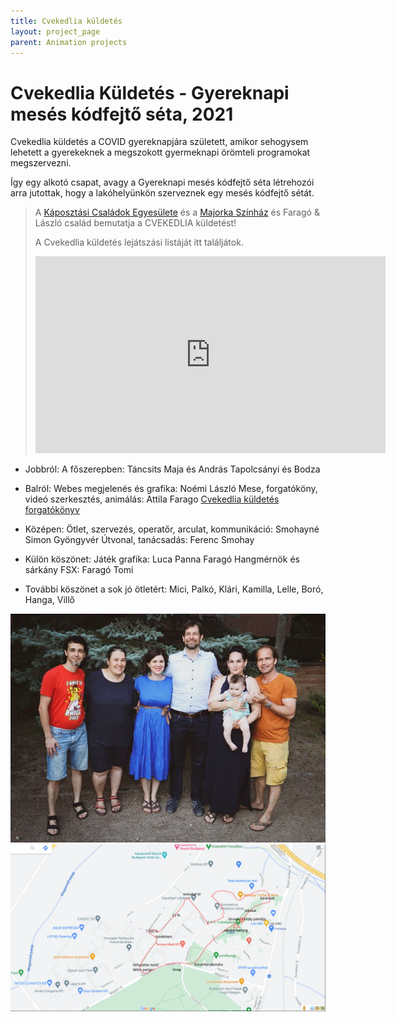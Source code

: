 ```yaml
---
title: Cvekedlia küldetés
layout: project_page
parent: Animation projects
---
```


# Cvekedlia Küldetés - Gyereknapi mesés kódfejtő séta, 2021

Cvekedlia küldetés a COVID gyereknapjára született, amikor sehogysem lehetett a gyerekeknek a megszokott gyermeknapi örömteli programokat megszervezni.

Így egy alkotó csapat, avagy a Gyereknapi mesés kódfejtő séta létrehozói arra jutottak, hogy a lakóhelyünkön szerveznek egy mesés kódfejtő sétát.

> A [Káposztási Családok Egyesülete](https://kaposztasicsaladok.hu/) és a [Majorka Színház](http://www.majorkaszinhaz.hu/) és Faragó & László család bemutatja a CVEKEDLIA küldetést!
> 
> A Cvekedlia küldetés lejátszási listáját itt találjátok.
> 
> <iframe width="560" height="315" src="https://www.youtube.com/embed/videoseries?si=Fw2xp7XBpNiO46wN&amp;list=PLcEmaOarSBsYrNyEQLncwW7n3L7px0dap" title="YouTube video player" frameborder="0" allow="accelerometer; autoplay; clipboard-write; encrypted-media; gyroscope; picture-in-picture; web-share" referrerpolicy="strict-origin-when-cross-origin" allowfullscreen></iframe>

* Jobbról:
A főszerepben: Táncsits Maja és András Tapolcsányi és Bodza

* Balról:
Webes megjelenés és grafika: Noémi László
Mese, forgatóköny, videó szerkesztés, animálás: Attila Farago
[Cvekedlia küldetés forgatókönyv](assets/cvekedlia_forgatokonyv.pdf)

* Középen:
Ötlet, szervezés, operatőr, arculat, kommunikáció: Smohayné Simon Gyöngyvér
Útvonal, tanácsadás: Ferenc Smohay

* Külön köszönet:
Játék grafika: Luca Panna Faragó
Hangmérnök és sárkány FSX: Faragó Tomi

* További köszönet a sok jó ötletért: Mici, Palkó, Klári, Kamilla, Lelle, Boró, Hanga, Villő

![alkotók](assets/cvekedlia_alkotok.jpg)
![térkép](assets/cvekedlia_terkep.png)
